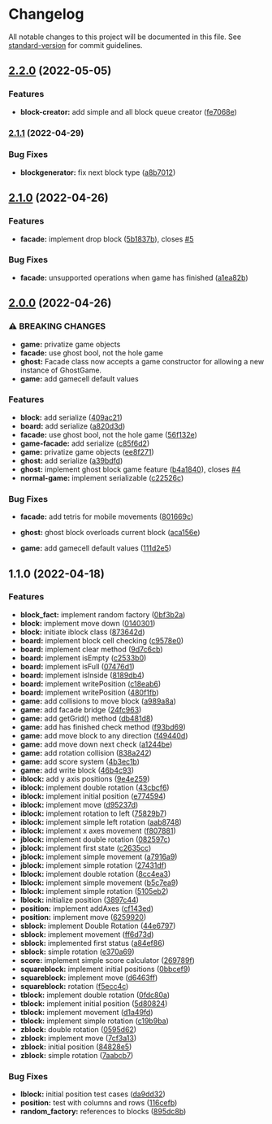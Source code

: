 # Changelog

All notable changes to this project will be documented in this file. See [standard-version](https://github.com/conventional-changelog/standard-version) for commit guidelines.

## [2.2.0](https://github.com/Pablito2020/Tetris/compare/v2.1.1...v2.2.0) (2022-05-05)


### Features

* **block-creator:** add simple and all block queue creator ([fe7068e](https://github.com/Pablito2020/Tetris/commit/fe7068e89fca93a72882d4c6954d5accb077b6b7))

### [2.1.1](https://github.com/Pablito2020/Tetris/compare/v2.1.0...v2.1.1) (2022-04-29)


### Bug Fixes

* **blockgenerator:** fix next block type ([a8b7012](https://github.com/Pablito2020/Tetris/commit/a8b701223d00c52a10630e395689481a251df0ae))

## [2.1.0](https://github.com/Pablito2020/Tetris/compare/v2.0.0...v2.1.0) (2022-04-26)


### Features

* **facade:** implement drop block ([5b1837b](https://github.com/Pablito2020/Tetris/commit/5b1837b7ebb64c08d781bcc890fbb3f038f1e975)), closes [#5](https://github.com/Pablito2020/Tetris/issues/5)


### Bug Fixes

* **facade:** unsupported operations when game has finished ([a1ea82b](https://github.com/Pablito2020/Tetris/commit/a1ea82b19aa0cd79ffd762322a9416204160737d))

## [2.0.0](https://github.com/Pablito2020/Tetris/compare/v1.1.0...v2.0.0) (2022-04-26)


### ⚠ BREAKING CHANGES

* **game:** privatize game objects
* **facade:** use ghost bool, not the hole game
* **ghost:** Facade class now accepts a game constructor for
allowing a new instance of GhostGame.
* **game:** add gamecell default values

### Features

* **block:** add serialize ([409ac21](https://github.com/Pablito2020/Tetris/commit/409ac21f9c2fa08062c5e103acf110faae24ba2e))
* **board:** add serialize ([a820d3d](https://github.com/Pablito2020/Tetris/commit/a820d3d0f29528382192bf65dafe847377e838ed))
* **facade:** use ghost bool, not the hole game ([56f132e](https://github.com/Pablito2020/Tetris/commit/56f132ebe5724ae1e3b321092c6995a5c5cd6ca5))
* **game-facade:** add serialize ([c85f6d2](https://github.com/Pablito2020/Tetris/commit/c85f6d2c65f01527ce053f4b98c4916838972930))
* **game:** privatize game objects ([ee8f271](https://github.com/Pablito2020/Tetris/commit/ee8f2711aa8107ecdd34814d98479376d7abd786))
* **ghost:** add serialize ([a39bdfd](https://github.com/Pablito2020/Tetris/commit/a39bdfdd9fea45da298741b21ece81d7e91c070d))
* **ghost:** implement ghost block game feature ([b4a1840](https://github.com/Pablito2020/Tetris/commit/b4a18406f2a259f0da4884424ef1cd73b171cd97)), closes [#4](https://github.com/Pablito2020/Tetris/issues/4)
* **normal-game:** implement serializable ([c22526c](https://github.com/Pablito2020/Tetris/commit/c22526c6742eb9b6191d3b8411ddf6fdea529610))


### Bug Fixes

* **facade:** add tetris for mobile movements ([801669c](https://github.com/Pablito2020/Tetris/commit/801669ccbdfc27a0d36acad537a79a0bdd9de7e8))
* **ghost:** ghost block overloads current block ([aca156e](https://github.com/Pablito2020/Tetris/commit/aca156e56b46a0ce5fc12f6889508e0f1037a19b))


* **game:** add gamecell default values ([111d2e5](https://github.com/Pablito2020/Tetris/commit/111d2e5805accfe1ad5004783d3aac063703b725))

## 1.1.0 (2022-04-18)


### Features

* **block_fact:** implement random factory ([0bf3b2a](https://github.com/Pablito2020/Tetris/commit/0bf3b2a77ee073280e78915b3ab948173d4d8dca))
* **block:** implement move down ([0140301](https://github.com/Pablito2020/Tetris/commit/0140301017761e5ebacfdcefb0919f05b06f2f13))
* **block:** initiate iblock class ([873642d](https://github.com/Pablito2020/Tetris/commit/873642d38a3509949a2678c76248cdc60ebea451))
* **board:** implement block cell checking ([c9578e0](https://github.com/Pablito2020/Tetris/commit/c9578e0cfd900efa0d522bdd3e4b763c3c326b14))
* **board:** implement clear method ([9d7c6cb](https://github.com/Pablito2020/Tetris/commit/9d7c6cb6d335edb2b8a0a548b39752755586eca0))
* **board:** implement isEmpty ([c2533b0](https://github.com/Pablito2020/Tetris/commit/c2533b0866fa973aece8608c4df11729e2bc8d2f))
* **board:** implement isFull ([07476d1](https://github.com/Pablito2020/Tetris/commit/07476d1426fb3940f830b16787b9e4509c51b421))
* **board:** implement isInside ([8189db4](https://github.com/Pablito2020/Tetris/commit/8189db473a471576c1a7843d2e3f9474c8939564))
* **board:** implement writePosition ([c18eab6](https://github.com/Pablito2020/Tetris/commit/c18eab6ea9c4341b5345b20cc00681dff52f844c))
* **board:** implement writePosition ([480f1fb](https://github.com/Pablito2020/Tetris/commit/480f1fb2fe408b402ba893b6250e2e3568790d8f))
* **game:** add collisions to move block ([a989a8a](https://github.com/Pablito2020/Tetris/commit/a989a8a401f2728a974d9ecd775ee701d7a90d43))
* **game:** add facade bridge ([24fc963](https://github.com/Pablito2020/Tetris/commit/24fc9637eff606ed7c036878536356e7f3c9acc6))
* **game:** add getGrid() method ([db481d8](https://github.com/Pablito2020/Tetris/commit/db481d85cc9efb9396e40eda42858f40dc42c25e))
* **game:** add has finished check method ([f93bd69](https://github.com/Pablito2020/Tetris/commit/f93bd690ca3f5ded30ce112fb95112e8e2b5a9bb))
* **game:** add move block to any direction ([f49440d](https://github.com/Pablito2020/Tetris/commit/f49440d09d24970420caef1699c3ee6d6029c2b1))
* **game:** add move down next check ([a1244be](https://github.com/Pablito2020/Tetris/commit/a1244be5bc5a11c75c33f01932086b1b1ea4974c))
* **game:** add rotation collision ([838a242](https://github.com/Pablito2020/Tetris/commit/838a242753e87c035484799a37c4f88cb0c8530e))
* **game:** add score system ([4b3ec1b](https://github.com/Pablito2020/Tetris/commit/4b3ec1b1a785eef2075e2d971f9510beefec9a44))
* **game:** add write block ([46b4c93](https://github.com/Pablito2020/Tetris/commit/46b4c939c49a4711815f837049db33fea0ef7b22))
* **iblock:** add y axis positions ([9e4e259](https://github.com/Pablito2020/Tetris/commit/9e4e259a8096700f93900314fe299ae488d3110a))
* **iblock:** implement double rotation ([43cbcf6](https://github.com/Pablito2020/Tetris/commit/43cbcf6e86aafa77494e60c10b991f5f71393119))
* **iblock:** implement initial position ([e774594](https://github.com/Pablito2020/Tetris/commit/e774594ac9257e479d54697e9fa76838cf920cb4))
* **iblock:** implement move ([d95237d](https://github.com/Pablito2020/Tetris/commit/d95237d0e47da12d89d0be5b2d0069ffcbc7e298))
* **iblock:** implement rotation to left ([75829b7](https://github.com/Pablito2020/Tetris/commit/75829b79b42d5866898bb855f09eafaaac5e3fef))
* **iblock:** implement simple left rotation ([aab8748](https://github.com/Pablito2020/Tetris/commit/aab8748ba8bf9097a6248cfa01a93e6fb2431a90))
* **iblock:** implement x axes movement ([f807881](https://github.com/Pablito2020/Tetris/commit/f807881f4e2e34e0d4cdf407200d5c31fc8ab900))
* **jblock:** implement double rotation ([082597c](https://github.com/Pablito2020/Tetris/commit/082597c591c2dc1217c9af06f4115089879d6e98))
* **jblock:** implement first state ([c2635cc](https://github.com/Pablito2020/Tetris/commit/c2635cc88e934d0e90eca2375df8cdd65d850878))
* **jblock:** implement simple movement ([a7916a9](https://github.com/Pablito2020/Tetris/commit/a7916a933684e85eff2ad4e9f679bd19fbb00085))
* **jblock:** implement simple rotation ([27431df](https://github.com/Pablito2020/Tetris/commit/27431dfde56a7ea68136bec8bb179595c1450488))
* **lblock:** implement double rotation ([8cc4ea3](https://github.com/Pablito2020/Tetris/commit/8cc4ea3f8a5e98f00b197bd3d49e5fad5e463f7c))
* **lblock:** implement simple movement ([b5c7ea9](https://github.com/Pablito2020/Tetris/commit/b5c7ea9d6c7ae386184d269d4029e7cf9421843a))
* **lblock:** implement simple rotation ([5105eb2](https://github.com/Pablito2020/Tetris/commit/5105eb271eecb6aa2a920c9fe1df1464455f2eb5))
* **lblock:** initialize position ([3897c44](https://github.com/Pablito2020/Tetris/commit/3897c44a6ce8eb9c4f2c0b49326ecd73837f9a96))
* **position:** implement addAxes ([cf143ed](https://github.com/Pablito2020/Tetris/commit/cf143ed23c15cace58c84d883fdfff1e08232fd2))
* **position:** implement move ([6259920](https://github.com/Pablito2020/Tetris/commit/625992034aa65c28694088f4babc0ed17ceb4bc3))
* **sblock:** implement Double Rotation ([44e6797](https://github.com/Pablito2020/Tetris/commit/44e6797d2066c3699ee89c2b80b719202c05ea03))
* **sblock:** implement movement ([ff6d73d](https://github.com/Pablito2020/Tetris/commit/ff6d73d9e5c0d58ae8b10d5bcd2648e1b11f3c9c))
* **sblock:** implemented first status ([a84ef86](https://github.com/Pablito2020/Tetris/commit/a84ef86c3217ff472c73d83cb9886e19827e6542))
* **sblock:** simple rotation ([e370a69](https://github.com/Pablito2020/Tetris/commit/e370a691a9f95678d8af7eccfff7b36c5a7eee8c))
* **score:** implement simple score calculator ([269789f](https://github.com/Pablito2020/Tetris/commit/269789fe3481f6b78b50b6aefd530c09b1c69f4e))
* **squareblock:** implement initial positions ([0bbcef9](https://github.com/Pablito2020/Tetris/commit/0bbcef9b896206a8cf7f74dae56155abb204616d))
* **squareblock:** implement move ([d6463ff](https://github.com/Pablito2020/Tetris/commit/d6463ffc5056f5362678b69ba9bbc7e910908ff4))
* **squareblock:** rotation ([f5ecc4c](https://github.com/Pablito2020/Tetris/commit/f5ecc4c4debab22d9edeae45752a6c99836ec70b))
* **tblock:** implement double rotation ([0fdc80a](https://github.com/Pablito2020/Tetris/commit/0fdc80a0d6f1254fff22b8ff82de9cf6c06a1615))
* **tblock:** implement initial position ([5d80824](https://github.com/Pablito2020/Tetris/commit/5d80824d6a586f84c46b4e7660fbc572b1fc5afd))
* **tblock:** implement movement ([d1a49fd](https://github.com/Pablito2020/Tetris/commit/d1a49fde562a2c41dcd76c8f568d17ad6856849a))
* **tblock:** implement simple rotation ([c19b9ba](https://github.com/Pablito2020/Tetris/commit/c19b9ba5eea1ca0f48037f6df75bdc535422e4ba))
* **zblock:** double rotation ([0595d62](https://github.com/Pablito2020/Tetris/commit/0595d62e99e6806f4ac904e7a6c6334b02b0fa21))
* **zblock:** implement move ([7cf3a13](https://github.com/Pablito2020/Tetris/commit/7cf3a13c4c7ba5b5d840710181e4e1057671d5f5))
* **zblock:** initial position ([84828e5](https://github.com/Pablito2020/Tetris/commit/84828e5bf05cdaec9ad961b10704a98fcac4919e))
* **zblock:** simple rotation ([7aabcb7](https://github.com/Pablito2020/Tetris/commit/7aabcb7873ef74f2ad1cabd488b802937827a472))


### Bug Fixes

* **lblock:** initial position test cases ([da9dd32](https://github.com/Pablito2020/Tetris/commit/da9dd327aefdeb21a5c42c895f968a62328984e4))
* **position:** test with columns and rows ([116cefb](https://github.com/Pablito2020/Tetris/commit/116cefbc633c592a37920c77b3aed46b648bb2ad))
* **random_factory:** references to blocks ([895dc8b](https://github.com/Pablito2020/Tetris/commit/895dc8ba92de458e53317ffb709313d54ba7acce))
